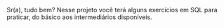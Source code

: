 Sr(a), tudo bem? Nesse projeto você terá alguns exercícios em SQL para praticar, do básico aos intermediários disponíveis.
